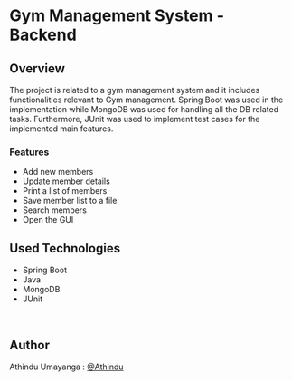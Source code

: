 # Gym Management System - Backend

## Overview
The project is related to a gym management system and it includes functionalities relevant to Gym management.
Spring Boot was used in the implementation while MongoDB was used for handling all the DB related tasks. 
Furthermore, JUnit was used to implement test cases for the implemented main features.

### Features
* Add new members
* Update member details
* Print a list of members
* Save member list to a file
* Search members
* Open the GUI

## Used Technologies
* Spring Boot
* Java
* MongoDB
* JUnit

<br/>

## Author
Athindu Umayanga : [@Athindu](https://github.com/Athindu)
